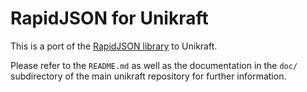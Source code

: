 RapidJSON for Unikraft
======================

This is a port of the [RapidJSON library](https://rapidjson.org/) to Unikraft.

Please refer to the `README.md` as well as the documentation in the
`doc/` subdirectory of the main unikraft repository for further
information.
